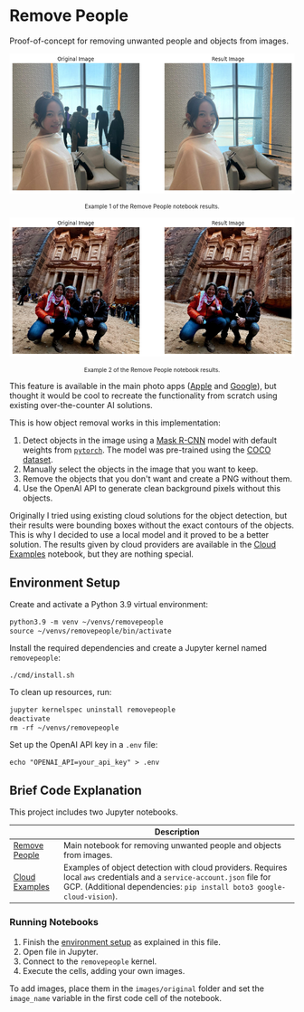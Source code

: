 # Remove People

Proof-of-concept for removing unwanted people and objects from images.

![Example 1 of the Remove People notebook results.](assets/example_1_results.png)
<center style="font-size: 10px;">Example 1 of the Remove People notebook results.</center>

![Example 2 of the Remove People notebook results.](assets/example_2_results.png)
<center style="font-size: 10px;">Example 2 of the Remove People notebook results.</center>

This feature is available in the main photo apps ([Apple](https://x.com/0xashesonchain/status/1800273077164523697) and [Google](https://www.youtube.com/watch?v=tEj5lFJyNTo)), but thought it would be cool to recreate the functionality from scratch using existing over-the-counter AI solutions.

This is how object removal works in this implementation:

1. Detect objects in the image using a [Mask R-CNN](https://arxiv.org/abs/1703.06870) model with default weights from [`pytorch`](https://pytorch.org/vision/main/models/generated/torchvision.models.detection.maskrcnn_resnet50_fpn.html). The model was pre-trained using the [COCO dataset](https://cocodataset.org/).
2. Manually select the objects in the image that you want to keep.
3. Remove the objects that you don't want and create a PNG without them.
4. Use the OpenAI API to generate clean background pixels without this objects.

Originally I tried using existing cloud solutions for the object detection, but their results were bounding boxes without the exact contours of the objects. This is why I decided to use a local model and it proved to be a better solution. The results given by cloud providers are available in the [Cloud Examples](cloud_examples.ipynb) notebook, but they are nothing special.

## Environment Setup

Create and activate a Python 3.9 virtual environment:

```shell
python3.9 -m venv ~/venvs/removepeople
source ~/venvs/removepeople/bin/activate
```

Install the required dependencies and create a Jupyter kernel named `removepeople`:

```shell
./cmd/install.sh
```

To clean up resources, run:

```shell
jupyter kernelspec uninstall removepeople
deactivate
rm -rf ~/venvs/removepeople
```

Set up the OpenAI API key in a `.env` file:

```shell
echo "OPENAI_API=your_api_key" > .env
```

## Brief Code Explanation

This project includes two Jupyter notebooks.

| | Description |
| --- | --- |
| [Remove People](remove_people.ipynb) | Main notebook for removing unwanted people and objects from images. |
| [Cloud Examples](cloud_examples.ipynb) | Examples of object detection with cloud providers. Requires local `aws` credentials and a `service-account.json` file for GCP. (Additional dependencies: `pip install boto3 google-cloud-vision`). |

### Running Notebooks

1. Finish the [environment setup](#Environment-Setup) as explained in this file.
2. Open file in Jupyter.
3. Connect to the `removepeople` kernel.
4. Execute the cells, adding your own images.

To add images, place them in the `images/original` folder and set the `image_name` variable in the first code cell of the notebook.
